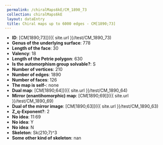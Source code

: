 ```yaml
--- 
 permalink: /chiralMaps6kE/CM_1890_73 
 collection: chiralMaps6kE
 layout: dataEntry
 title: Chiral maps up to 6000 edges - CM[1890;73]
---
```


- **ID**: [CM[1890;73]]({{ site.url }}/test/CM_1890_73)
- **Genus of the underlying surface**: 778
- **Length of the face**: 30
- **Valency**: 18
- **Length of the Petrie polygon**: 630
- **Is the automorphism group solvable?**: S
- **Number of vertices**: 210
- **Number of edges**: 1890
- **Number of faces**: 126
- **The map is self-**: none
- **Dual map**: [CM[1890;64]]({{ site.url }}/test/CM_1890_64)
- **Mirror (enantihomorphic) map**: [CM[1890;69]]({{ site.url }}/test/CM_1890_69)
- **Dual of the mirror image**: [CM[1890;63]]({{ site.url }}/test/CM_1890_63)
- **Z_q-Exponent?**: 2
- **No idea**:  11:69
- **No idea**: Y
- **No idea**: N
- **Skeleton**: Sk(210;7)^3
- **Some other kind of skeleton**: nan
